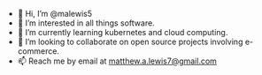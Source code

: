 - 👋  Hi, I’m @malewis5
- 👀  I’m interested in all things software.
- 🌱  I’m currently learning kubernetes and cloud computing.
- 💞️  I’m looking to collaborate on open source projects involving e-commerce.
- 📫  Reach me by email at matthew.a.lewis7@gmail.com

<!---
malewis5/malewis5 is a ✨ special ✨ repository because its `README.md` (this file) appears on your GitHub profile.
You can click the Preview link to take a look at your changes.
--->
